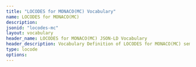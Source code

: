 ```yaml
---
title: "LOCODES for MONACO(MC) Vocabulary"
name: LOCODES for MONACO(MC) 
description: 
jsonid: "locodes-mc"
layout: vocabulary
header_name: LOCODES for MONACO(MC) JSON-LD Vocabulary
header_description: Vocabulary Definition of LOCODES for MONACO(MC) semantics in HTML format. JSON-LD format is available at [locodes-mc.jsonld](/vocabulary/locodes-mc.jsonld)
type: locode
options:
---
```

